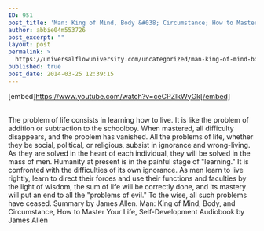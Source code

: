```yaml
---
ID: 951
post_title: 'Man: King of Mind, Body &#038; Circumstance; How to Master Your Life, Self-Development'
author: abbie04m553726
post_excerpt: ""
layout: post
permalink: >
  https://universalflowuniversity.com/uncategorized/man-king-of-mind-body-circumstance-how-to-master-your-life-self-development/
published: true
post_date: 2014-03-25 12:39:15
---
```

[embed]https://www.youtube.com/watch?v=ceCPZlkWyGk[/embed]</br></br>
<p>The problem of life consists in learning how to live. It is like the problem of addition or subtraction to the schoolboy. When mastered, all difficulty disappears, and the problem has vanished. All the problems of life, whether they be social, political, or religious, subsist in ignorance and wrong-living. As they are solved in the heart of each individual, they will be solved in the mass of men. Humanity at present is in the painful stage of "learning." It is confronted with the difficulties of its own ignorance. As men learn to live rightly, learn to direct their forces and use their functions and faculties by the light of wisdom, the sum of life will be correctly done, and its mastery will put an end to all the "problems of evil." To the wise, all such problems have ceased. Summary by James Allen.
Man: King of Mind, Body, and Circumstance, How to Master Your Life, Self-Development Audiobook by James Allen</p>